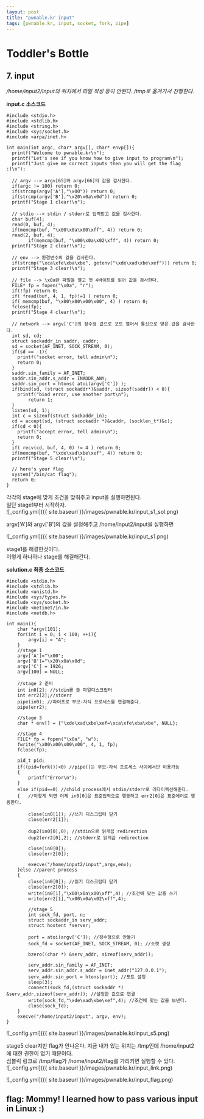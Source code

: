 ```yaml
---
layout: post
title: "pwnable.kr input"
tags: [pwnable.kr, input, socket, fork, pipe]
---
```


# Toddler's Bottle 
## 7. input

*/home/input2/input의 위치에서 파일 작성 등이 안된다. /tmp로 옮겨가서 진행한다.*

**input.c 소스코드**  

```
#include <stdio.h>
#include <stdlib.h>
#include <string.h>
#include <sys/socket.h>
#include <arpa/inet.h>

int main(int argc, char* argv[], char* envp[]){
  printf("Welcome to pwnable.kr\n");
  printf("Let's see if you know how to give input to program\n");
  printf("Just give me correct inputs then you will get the flag :)\n");

  // argv --> argv[65]와 argv[66]의 값을 검사한다.
  if(argc != 100) return 0;
  if(strcmp(argv['A'],"\x00")) return 0;
  if(strcmp(argv['B'],"\x20\x0a\x0d")) return 0;
  printf("Stage 1 clear!\n");

  // stdio --> stdin / stderr로 입력받고 값을 검사한다.
  char buf[4];
  read(0, buf, 4);
  if(memcmp(buf, "\x00\x0a\x00\xff", 4)) return 0;
  read(2, buf, 4);
        if(memcmp(buf, "\x00\x0a\x02\xff", 4)) return 0;
  printf("Stage 2 clear!\n");

  // env --> 환경변수의 값을 검사한다.
  if(strcmp("\xca\xfe\xba\xbe", getenv("\xde\xad\xbe\xef"))) return 0;
  printf("Stage 3 clear!\n");

  // file --> \x0a란 파일을 열고 첫 4바이트를 읽어 값을 검사한다.
  FILE* fp = fopen("\x0a", "r");
  if(!fp) return 0;
  if( fread(buf, 4, 1, fp)!=1 ) return 0;
  if( memcmp(buf, "\x00\x00\x00\x00", 4) ) return 0;
  fclose(fp);
  printf("Stage 4 clear!\n");

  // network --> argv['C']의 정수형 값으로 포트 열어서 통신으로 받은 값을 검사한다.
  int sd, cd;
  struct sockaddr_in saddr, caddr;
  sd = socket(AF_INET, SOCK_STREAM, 0);
  if(sd == -1){
    printf("socket error, tell admin\n");
    return 0;
  }
  saddr.sin_family = AF_INET;
  saddr.sin_addr.s_addr = INADDR_ANY;
  saddr.sin_port = htons( atoi(argv['C']) );
  if(bind(sd, (struct sockaddr*)&saddr, sizeof(saddr)) < 0){
    printf("bind error, use another port\n");
        return 1;
  }
  listen(sd, 1);
  int c = sizeof(struct sockaddr_in);
  cd = accept(sd, (struct sockaddr *)&caddr, (socklen_t*)&c);
  if(cd < 0){
    printf("accept error, tell admin\n");
    return 0;
  }
  if( recv(cd, buf, 4, 0) != 4 ) return 0;
  if(memcmp(buf, "\xde\xad\xbe\xef", 4)) return 0;
  printf("Stage 5 clear!\n");

  // here's your flag
  system("/bin/cat flag");
  return 0;
}
```
각각의 stage에 맞게 조건을 맞춰주고 input을 실행하면된다.  
일단 stage1부터 시작하자.  
![_config.yml]({{ site.baseurl }}/images/pwnable.kr/input_s1_sol.png)

argv['A']와 argv['B']의 값을 설정해주고 /home/input2/input을 실행하면   

![_config.yml]({{ site.baseurl }}/images/pwnable.kr/input_s1.png)

stage1를 해결한것이다.  
이렇게 하나하나 stage를 해결해간다. 

**solution.c 최종 소스코드**  

```
#include <stdio.h>
#include <stdlib.h>
#include <unistd.h>
#include <sys/types.h>
#include <sys/socket.h>
#include <netinet/in.h>
#include <netdb.h>

int main(){
	char *argv[101];
	for(int i = 0; i < 100; ++i){
		argv[i] = "A";
	}
	//stage 1
	argv['A']="\x00";
	argv['B']="\x20\x0a\x0d";
	argv['C'] = 1926;
	argv[100] = NULL;

	//stage 2 준비
	int in0[2]; //stdin를 쓸 파일디스크립터
	int err2[2];//stderr
	pipe(in0); //파이프로 부모-자식 프로세스를 연결해준다.
	pipe(err2);
	
	//stage 3
	char * env[] = {"\xde\xad\xbe\xef=\xca\xfe\xba\xbe", NULL};

	//stage 4
	FILE* fp = fopen("\x0a", "w");
	fwrite("\x00\x00\x00\x00", 4, 1, fp);
	fclose(fp);
 
	pid_t pid;
	if((pid=fork())<0) //pipe()는 부모-자식 프로세스 사이에서만 이용가능
	{
		printf("Error\n");
	}
	else if(pid==0) //child process에서 stdin/stderr로 리다이렉션해준다.
	{	//이렇게 되면 이제 in0[0]은 표준입력으로 행동하고 err2[0]은 표준에러로 행동한다.
		
		close(in0[1]); //쓰기 디스크립터 닫기
		close(err2[1]);

		dup2(in0[0],0); //stdin으로 읽게끔 redirection
		dup2(err2[0],2); //stderr로 읽게끔 redirection

		close(in0[0]);
		close(err2[0]);

		execve("/home/input2/input",argv,env);
	}else //parent process
	{ 	
		close(in0[0]); //읽기 디스크립터 닫기
		close(err2[0]);
		write(in0[1],"\x00\x0a\x00\xff",4); //조건에 맞는 값을 쓰기
		write(err2[1],"\x00\x0a\x02\xff",4);

		//stage 5
		int sock_fd, port, n;
		struct sockaddr_in serv_addr;
		struct hostent *server;

		port = atoi(argv['C']); //정수형으로 만들기
		sock_fd = socket(AF_INET, SOCK_STREAM, 0); //소켓 생성

		bzero((char *) &serv_addr, sizeof(serv_addr));

		serv_addr.sin_family = AF_INET;
		serv_addr.sin_addr.s_addr = inet_addr("127.0.0.1");
		serv_addr.sin_port = htons(port); //포트 설정
		sleep(3);
		connect(sock_fd,(struct sockaddr *) &serv_addr,sizeof(serv_addr)); //설정한 값으로 연결
		write(sock_fd,"\xde\xad\xbe\xef",4); //조건에 맞는 값을 보낸다.
		close(sock_fd);
	}	
	execve("/home/input2/input", argv, env);
}
```
![_config.yml]({{ site.baseurl }}/images/pwnable.kr/input_s5.png)

stage5 clear지만 flag가 안나온다. 지금 내가 있는 위치는 /tmp인데 /home/input2에 대한 권한이 없기 때문이다.  
심볼릭 링크로 /tmp/flag가 /home/input2/flag를 가리키면 실행할 수 있다.  
![_config.yml]({{ site.baseurl }}/images/pwnable.kr/input_link.png)

![_config.yml]({{ site.baseurl }}/images/pwnable.kr/input_flag.png)


## flag: Mommy! I learned how to pass various input in Linux :)
